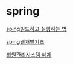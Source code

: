# spring

[sping빌드하고 실행하는 법](https://github.com/oheunchan07/spring/blob/main/spring%EB%B9%8C%EB%93%9C%20%ED%95%98%EA%B3%A0%20%EC%8B%A4%ED%96%89%ED%95%98%EB%8A%94%20%EB%B2%95.md)

[sping웹개발기초](https://github.com/oheunchan07/spring/blob/main/spring%EC%9B%B9%20%EA%B0%9C%EB%B0%9C%20%EA%B8%B0%EC%B4%88.md)

[회원관리시스템 예제](https://github.com/oheunchan07/spring/blob/main/%ED%9A%8C%EC%9B%90%EA%B4%80%EB%A6%AC%EC%8B%9C%EC%8A%A4%ED%85%9C%20%EC%98%88%EC%A0%9C.md)

